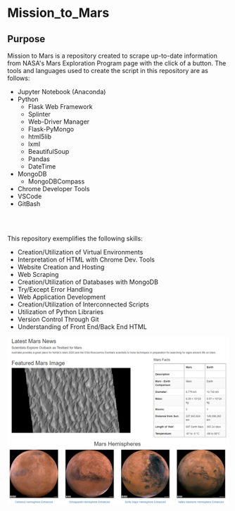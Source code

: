 # Mission_to_Mars

## Purpose 
Mission to Mars is a repository created to scrape up-to-date information from NASA's Mars Exploration Program page with the click of a button. The tools and languages used to create the script in this repository are as follows:
* Jupyter Notebook (Anaconda)
* Python 
    - Flask Web Framework
    - Splinter
    - Web-Driver Manager
    - Flask-PyMongo
    - html5lib
    - lxml
    - BeautifulSoup
    - Pandas
    - DateTime
* MongoDB
    - MongoDBCompass
* Chrome Developer Tools
* VSCode
* GitBash
</br>
</br>

This repository exemplifies the following skills:
* Creation/Utilization of Virtual Environments
* Interpretation of HTML with Chrome Dev. Tools
* Website Creation and Hosting
* Web Scraping 
* Creation/Utilization of Databases with MongoDB
* Try/Except Error Handling
* Web Application Development
* Creation/Utilization of Interconnected Scripts 
* Utilization of Python Libraries 
* Version Control Through Git 
* Understanding of Front End/Back End HTML 

![](Mission_to_mars_webpage.png)